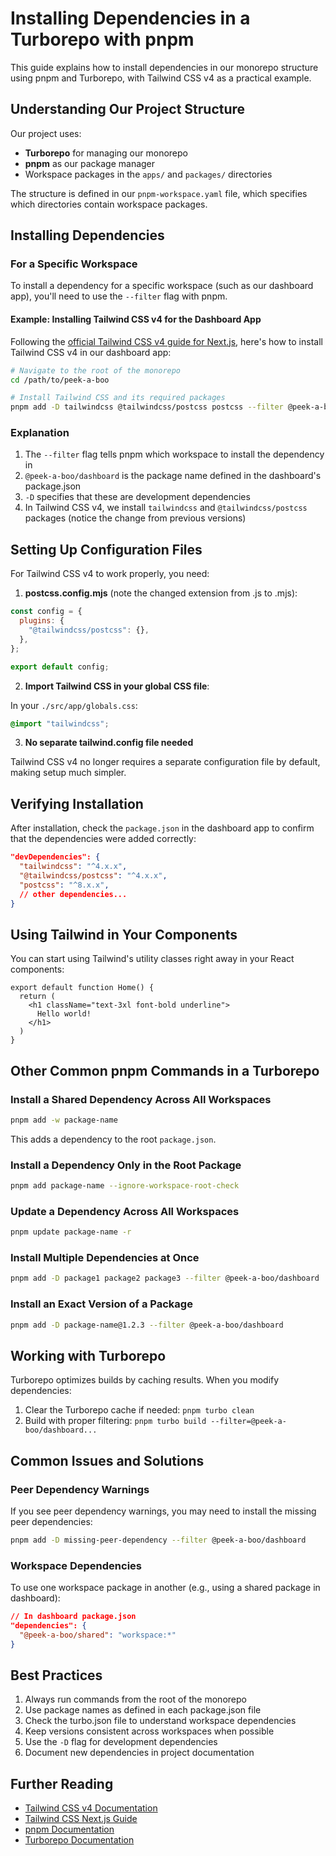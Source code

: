 # Installing Dependencies in a Turborepo with pnpm

This guide explains how to install dependencies in our monorepo structure using pnpm and Turborepo, with Tailwind CSS v4 as a practical example.

## Understanding Our Project Structure

Our project uses:
- **Turborepo** for managing our monorepo
- **pnpm** as our package manager
- Workspace packages in the `apps/` and `packages/` directories

The structure is defined in our `pnpm-workspace.yaml` file, which specifies which directories contain workspace packages.

## Installing Dependencies

### For a Specific Workspace

To install a dependency for a specific workspace (such as our dashboard app), you'll need to use the `--filter` flag with pnpm.

#### Example: Installing Tailwind CSS v4 for the Dashboard App

Following the [official Tailwind CSS v4 guide for Next.js](https://tailwindcss.com/docs/installation/framework-guides/nextjs), here's how to install Tailwind CSS v4 in our dashboard app:

```bash
# Navigate to the root of the monorepo
cd /path/to/peek-a-boo

# Install Tailwind CSS and its required packages
pnpm add -D tailwindcss @tailwindcss/postcss postcss --filter @peek-a-boo/dashboard
```

### Explanation

1. The `--filter` flag tells pnpm which workspace to install the dependency in
2. `@peek-a-boo/dashboard` is the package name defined in the dashboard's package.json
3. `-D` specifies that these are development dependencies
4. In Tailwind CSS v4, we install `tailwindcss` and `@tailwindcss/postcss` packages (notice the change from previous versions)

## Setting Up Configuration Files

For Tailwind CSS v4 to work properly, you need:

1. **postcss.config.mjs** (note the changed extension from .js to .mjs):
```javascript
const config = {
  plugins: {
    "@tailwindcss/postcss": {},
  },
};

export default config;
```

2. **Import Tailwind CSS in your global CSS file**:

In your `./src/app/globals.css`:
```css
@import "tailwindcss";
```

3. **No separate tailwind.config file needed**

Tailwind CSS v4 no longer requires a separate configuration file by default, making setup much simpler.

## Verifying Installation

After installation, check the `package.json` in the dashboard app to confirm that the dependencies were added correctly:

```json
"devDependencies": {
  "tailwindcss": "^4.x.x",
  "@tailwindcss/postcss": "^4.x.x",
  "postcss": "^8.x.x",
  // other dependencies...
}
```

## Using Tailwind in Your Components

You can start using Tailwind's utility classes right away in your React components:

```tsx
export default function Home() {
  return (
    <h1 className="text-3xl font-bold underline">
      Hello world!
    </h1>
  )
}
```

## Other Common pnpm Commands in a Turborepo

### Install a Shared Dependency Across All Workspaces

```bash
pnpm add -w package-name
```

This adds a dependency to the root `package.json`.

### Install a Dependency Only in the Root Package

```bash
pnpm add package-name --ignore-workspace-root-check
```

### Update a Dependency Across All Workspaces

```bash
pnpm update package-name -r
```

### Install Multiple Dependencies at Once

```bash
pnpm add -D package1 package2 package3 --filter @peek-a-boo/dashboard
```

### Install an Exact Version of a Package

```bash
pnpm add -D package-name@1.2.3 --filter @peek-a-boo/dashboard
```

## Working with Turborepo

Turborepo optimizes builds by caching results. When you modify dependencies:

1. Clear the Turborepo cache if needed: `pnpm turbo clean`
2. Build with proper filtering: `pnpm turbo build --filter=@peek-a-boo/dashboard...`

## Common Issues and Solutions

### Peer Dependency Warnings

If you see peer dependency warnings, you may need to install the missing peer dependencies:

```bash
pnpm add -D missing-peer-dependency --filter @peek-a-boo/dashboard
```

### Workspace Dependencies

To use one workspace package in another (e.g., using a shared package in dashboard):

```json
// In dashboard package.json
"dependencies": {
  "@peek-a-boo/shared": "workspace:*"
}
```

## Best Practices

1. Always run commands from the root of the monorepo
2. Use package names as defined in each package.json file
3. Check the turbo.json file to understand workspace dependencies
4. Keep versions consistent across workspaces when possible
5. Use the `-D` flag for development dependencies
6. Document new dependencies in project documentation

## Further Reading

- [Tailwind CSS v4 Documentation](https://tailwindcss.com/docs/installation)
- [Tailwind CSS Next.js Guide](https://tailwindcss.com/docs/installation/framework-guides/nextjs)
- [pnpm Documentation](https://pnpm.io/workspaces)
- [Turborepo Documentation](https://turbo.build/repo/docs) 
